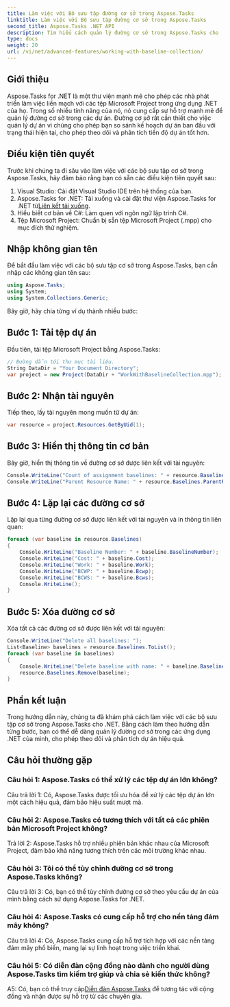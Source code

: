 ```yaml
---
title: Làm việc với Bộ sưu tập đường cơ sở trong Aspose.Tasks
linktitle: Làm việc với Bộ sưu tập đường cơ sở trong Aspose.Tasks
second_title: Aspose.Tasks .NET API
description: Tìm hiểu cách quản lý đường cơ sở trong Aspose.Tasks cho .NET một cách hiệu quả. Hãy làm theo hướng dẫn toàn diện của chúng tôi để được hướng dẫn từng bước.
type: docs
weight: 20
url: /vi/net/advanced-features/working-with-baseline-collection/
---
```

## Giới thiệu

Aspose.Tasks for .NET là một thư viện mạnh mẽ cho phép các nhà phát triển làm việc liền mạch với các tệp Microsoft Project trong ứng dụng .NET của họ. Trong số nhiều tính năng của nó, nó cung cấp sự hỗ trợ mạnh mẽ để quản lý đường cơ sở trong các dự án. Đường cơ sở rất cần thiết cho việc quản lý dự án vì chúng cho phép bạn so sánh kế hoạch dự án ban đầu với trạng thái hiện tại, cho phép theo dõi và phân tích tiến độ dự án tốt hơn.

## Điều kiện tiên quyết

Trước khi chúng ta đi sâu vào làm việc với các bộ sưu tập cơ sở trong Aspose.Tasks, hãy đảm bảo rằng bạn có sẵn các điều kiện tiên quyết sau:

1. Visual Studio: Cài đặt Visual Studio IDE trên hệ thống của bạn.
2.  Aspose.Tasks for .NET: Tải xuống và cài đặt thư viện Aspose.Tasks for .NET từ[Liên kết tải xuống](https://releases.aspose.com/tasks/net/).
3. Hiểu biết cơ bản về C#: Làm quen với ngôn ngữ lập trình C#.
4. Tệp Microsoft Project: Chuẩn bị sẵn tệp Microsoft Project (.mpp) cho mục đích thử nghiệm.

## Nhập không gian tên

Để bắt đầu làm việc với các bộ sưu tập cơ sở trong Aspose.Tasks, bạn cần nhập các không gian tên sau:

```csharp
using Aspose.Tasks;
using System;
using System.Collections.Generic;


```

Bây giờ, hãy chia từng ví dụ thành nhiều bước:

## Bước 1: Tải tệp dự án

Đầu tiên, tải tệp Microsoft Project bằng Aspose.Tasks:

```csharp
// Đường dẫn tới thư mục tài liệu.
String DataDir = "Your Document Directory";
var project = new Project(DataDir + "WorkWithBaselineCollection.mpp");
```

## Bước 2: Nhận tài nguyên

Tiếp theo, lấy tài nguyên mong muốn từ dự án:

```csharp
var resource = project.Resources.GetByUid(1);
```

## Bước 3: Hiển thị thông tin cơ bản

Bây giờ, hiển thị thông tin về đường cơ sở được liên kết với tài nguyên:

```csharp
Console.WriteLine("Count of assignment baselines: " + resource.Baselines.Count);
Console.WriteLine("Parent Resource Name: " + resource.Baselines.ParentResource.Get(Rsc.Name));
```

## Bước 4: Lặp lại các đường cơ sở

Lặp lại qua từng đường cơ sở được liên kết với tài nguyên và in thông tin liên quan:

```csharp
foreach (var baseline in resource.Baselines)
{
    Console.WriteLine("Baseline Number: " + baseline.BaselineNumber);
    Console.WriteLine("Cost: " + baseline.Cost);
    Console.WriteLine("Work: " + baseline.Work);
    Console.WriteLine("BCWP: " + baseline.Bcwp);
    Console.WriteLine("BCWS: " + baseline.Bcws);
    Console.WriteLine();
}
```

## Bước 5: Xóa đường cơ sở

Xóa tất cả các đường cơ sở được liên kết với tài nguyên:

```csharp
Console.WriteLine("Delete all baselines: ");
List<Baseline> baselines = resource.Baselines.ToList();
foreach (var baseline in baselines)
{
    Console.WriteLine("Delete baseline with name: " + baseline.BaselineNumber);
    resource.Baselines.Remove(baseline);
}
```

## Phần kết luận

Trong hướng dẫn này, chúng ta đã khám phá cách làm việc với các bộ sưu tập cơ sở trong Aspose.Tasks cho .NET. Bằng cách làm theo hướng dẫn từng bước, bạn có thể dễ dàng quản lý đường cơ sở trong các ứng dụng .NET của mình, cho phép theo dõi và phân tích dự án hiệu quả.

## Câu hỏi thường gặp

### Câu hỏi 1: Aspose.Tasks có thể xử lý các tệp dự án lớn không?

Câu trả lời 1: Có, Aspose.Tasks được tối ưu hóa để xử lý các tệp dự án lớn một cách hiệu quả, đảm bảo hiệu suất mượt mà.

### Câu hỏi 2: Aspose.Tasks có tương thích với tất cả các phiên bản Microsoft Project không?

Trả lời 2: Aspose.Tasks hỗ trợ nhiều phiên bản khác nhau của Microsoft Project, đảm bảo khả năng tương thích trên các môi trường khác nhau.

### Câu hỏi 3: Tôi có thể tùy chỉnh đường cơ sở trong Aspose.Tasks không?

Câu trả lời 3: Có, bạn có thể tùy chỉnh đường cơ sở theo yêu cầu dự án của mình bằng cách sử dụng Aspose.Tasks for .NET.

### Câu hỏi 4: Aspose.Tasks có cung cấp hỗ trợ cho nền tảng đám mây không?

Câu trả lời 4: Có, Aspose.Tasks cung cấp hỗ trợ tích hợp với các nền tảng đám mây phổ biến, mang lại sự linh hoạt trong việc triển khai.

### Câu hỏi 5: Có diễn đàn cộng đồng nào dành cho người dùng Aspose.Tasks tìm kiếm trợ giúp và chia sẻ kiến thức không?

 A5: Có, bạn có thể truy cập[Diễn đàn Aspose.Tasks](https://forum.aspose.com/c/tasks/15) để tương tác với cộng đồng và nhận được sự hỗ trợ từ các chuyên gia.